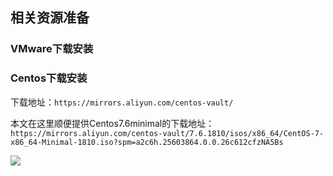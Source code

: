 ## 相关资源准备

### VMware下载安装



### Centos下载安装
下载地址：` https://mirrors.aliyun.com/centos-vault/ `

本文在这里顺便提供Centos7.6minimal的下载地址：` https://mirrors.aliyun.com/centos-vault/7.6.1810/isos/x86_64/CentOS-7-x86_64-Minimal-1810.iso?spm=a2c6h.25603864.0.0.26c612cfzNA5Bs `

![](https://imgconvert.csdnimg.cn/aHR0cDovL3d1eGlhb2xvbmcudGVjaC93cC1jb250ZW50L3VwbG9hZHMvMjAyMC8wMi9pbWFnZS02NC5wbmc?x-oss-process=image/format.png)


